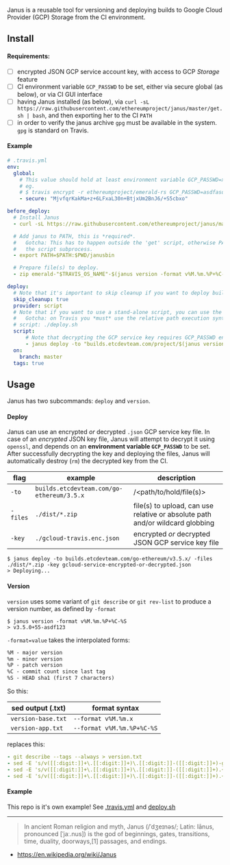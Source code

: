 Janus is a reusable tool for versioning and deploying builds to Google Cloud Provider (GCP) Storage from the CI
environment.

## Install

#### Requirements:
- [ ] encrypted JSON GCP service account key, with access to GCP _Storage_ feature
- [ ] CI environment variable `GCP_PASSWD` to be set, either via secure global (as below), or via CI GUI interface
- [ ] having Janus installed (as below), via `curl -sL https://raw.githubusercontent.com/ethereumproject/janus/master/get.sh | bash`, and then exporting her to the CI `PATH`
- [ ] in order to verify the janus archive `gpg` must be available in the system. `gpg` is standard on Travis.

#### Example
```yml
# .travis.yml
env:
  global:
    # This value should hold at least environment variable GCP_PASSWD=xxx in order to decrypt the GCP service account key that Janus relies on.
    # eg.
    # $ travis encrypt -r ethereumproject/emerald-rs GCP_PASSWD=asdfasdfasdfasdfasdf
    - secure: "MjvfqrKakMa+z+6LFxaL30n+BtjxUm2BnJ6/+S5cbxo"

before_deploy:
  # Install Janus
  - curl -sL https://raw.githubusercontent.com/ethereumproject/janus/master/get.sh | bash

  # Add janus to PATH, this is *required*.
  #   Gotcha: This has to happen outside the 'get' script, otherwise PATH will only be set for
  #   the script subprocess.
  - export PATH=$PATH:$PWD/janusbin

  # Prepare file(s) to deploy.
  - zip emerald-"$TRAVIS_OS_NAME"-$(janus version -format v%M.%m.%P+%C-%S).zip emerald-cli

deploy:
  # Note that it's important to skip cleanup if you want to deploy builds generated during a previous process
  skip_cleanup: true
  provider: script
  # Note that if you want to use a stand-alone script, you can use the follow syntax.
  #   Gotcha: on Travis you *must* use the relative path execution syntax ('./')
  # script: ./deploy.sh
  script:
      # Note that decrypting the GCP service key requires GCP_PASSWD environment variable to be set (see above).
      - janus deploy -to "builds.etcdevteam.com/project/$(janus version -format %M.%m.x)" -files "*.zip-key gcp-key.enc.json
  on:
    branch: master
  tags: true
```

## Usage
Janus has two subcommands: `deploy` and `version`.

#### Deploy
Janus can use an encrypted _or_ decrypted `.json` GCP service key file. In case of an _encrypted_ JSON key file, Janus will attempt to decrypt it using `openssl`,
and depends on an __environment variable `GCP_PASSWD`__ to be set. After successfully decrypting the key and deploying the files, Janus will automatically destroy (`rm`) the decrypted key from the CI.

| flag | example | description |
| --- | --- | --- |
| `-to` | `builds.etcdevteam.com/go-ethereum/3.5.x`| __<bucket>__/<path/to/hold/file(s)> |
| `-files` | `./dist/*.zip` | file(s) to upload, can use relative or absolute path and/or wildcard globbing |
| `-key` | `./gcloud-travis.enc.json` |encrypted _or_ decrypted JSON GCP service key file |

```shell
$ janus deploy -to builds.etcdevteam.com/go-ethereum/v3.5.x/ -files ./dist/*.zip -key gcloud-service-encrypted-or-decrypted.json
> Deploying...
```

#### Version
`version` uses some variant of `git describe` or `git rev-list` to produce a
version number, as defined by `-format`

```shell
$ janus version -format v%M.%m.%P+%C-%S
> v3.5.0+55-asdf123
```

`-format=value` takes the interpolated forms:
```txt
%M - major version
%m - minor version
%P - patch version
%C - commit count since last tag
%S - HEAD sha1 (first 7 characters)
```

So this:

| sed output (.txt) | format syntax |
| --- | --- |
| `version-base.txt` | `--format v%M.%m.x` |
| `version-app.txt` | `--format v%M.%m.%P+%C-%S` |

replaces this:
```yml
- git describe --tags --always > version.txt
- sed -E 's/v([[:digit:]]+\.[[:digit:]]+)\.[[:digit:]]-([[:digit:]]+)-g([a-f0-9]+)/v\1.\2+\3/' version.txt > version-app.txt
- sed -E 's/v([[:digit:]]+\.[[:digit:]]+)\.[[:digit:]]-([[:digit:]]+).+/v\1.\2/' version.txt > version-only.txt
- sed -E 's/v([[:digit:]]+\.[[:digit:]]+)\.[[:digit:]]-([[:digit:]]+).+/v\1.x/' version.txt > version-base.txt
```

#### Example
This repo is it's own example! See [.travis.yml](https://github.com/ethereumproject/janus/blob/master/.travis.yml) and [deploy.sh](https://github.com/ethereumproject/janus/blob/master/deploy.sh)

----

> In ancient Roman religion and myth, Janus (/ˈdʒeɪnəs/; Latin: Iānus, pronounced [ˈjaː.nus]) is the god of beginnings, gates, transitions, time, duality, doorways,[1] passages, and endings.
- https://en.wikipedia.org/wiki/Janus

